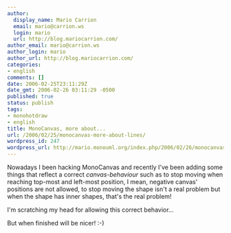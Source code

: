 ```yaml
---
author:
  display_name: Mario Carrion
  email: mario@carrion.ws
  login: mario
  url: http://blog.mariocarrion.com/
author_email: mario@carrion.ws
author_login: mario
author_url: http://blog.mariocarrion.com/
categories:
- english
comments: []
date: 2006-02-25T23:11:29Z
date_gmt: 2006-02-26 03:11:29 -0500
published: true
status: publish
tags:
- monohotdraw
- english
title: MonoCanvas, more about...
url: /2006/02/25/monocanvas-more-about-lines/
wordpress_id: 247
wordpress_url: http://mario.monouml.org/index.php/2006/02/26/monocanvas-more-about-lines/
---
```


<p>Nowadays I been hacking MonoCanvas and recently I've been adding some things that reflect a correct <em>canvas-behaviour</em> such as to stop moving when reaching top-most and left-most position, I mean, negative canvas' positions are not allowed, to stop moving the shape isn't a real problem but when the shape has inner shapes, that's the real problem!</p>
<p>I'm scratching my head for allowing this correct behavior... </p>
<p>But when finished will be nicer! :-)</p>
